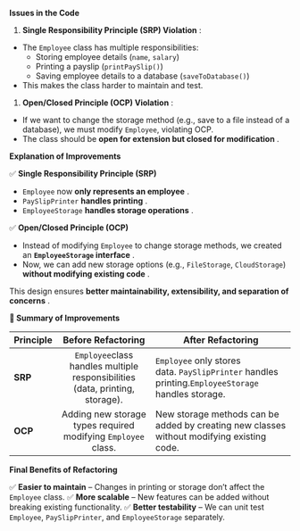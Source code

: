 **Issues in the Code**

1. **Single Responsibility Principle (SRP) Violation** :

* The `Employee` class has multiple responsibilities:
  * Storing employee details (`name`, `salary`)
  * Printing a payslip (`printPaySlip()`)
  * Saving employee details to a database (`saveToDatabase()`)
* This makes the class harder to maintain and test.

1. **Open/Closed Principle (OCP) Violation** :

* If we want to change the storage method (e.g., save to a file instead of a database), we must modify `Employee`, violating OCP.
* The class should be  **open for extension but closed for modification** .

**Explanation of Improvements**

✅ **Single Responsibility Principle (SRP)**

* `Employee` now  **only represents an employee** .
* `PaySlipPrinter`  **handles printing** .
* `EmployeeStorage`  **handles storage operations** .

✅ **Open/Closed Principle (OCP)**

* Instead of modifying `Employee` to change storage methods, we created an  **`EmployeeStorage` interface** .
* Now, we can add new storage options (e.g., `FileStorage`, `CloudStorage`)  **without modifying existing code** .

This design ensures **better maintainability, extensibility, and separation of concerns** .

**🔹 Summary of Improvements**

| **Principle** |                          **Before Refactoring**                          | **After Refactoring**                                                                              |
| :------------------ | :----------------------------------------------------------------------------: | -------------------------------------------------------------------------------------------------------- |
| **SRP**       | `Employee`class handles multiple responsibilities (data, printing, storage). | `Employee` only stores data. `PaySlipPrinter` handles printing.`EmployeeStorage` handles storage. |
| **OCP**       |        Adding new storage types required modifying `Employee `class.        | New storage methods can be added by creating new classes without modifying existing code.                |

**Final Benefits of Refactoring**

✅ **Easier to maintain** – Changes in printing or storage don’t affect the `Employee` class.
✅ **More scalable** – New features can be added without breaking existing functionality.
✅ **Better testability** – We can unit test `Employee`, `PaySlipPrinter`, and `EmployeeStorage` separately.
